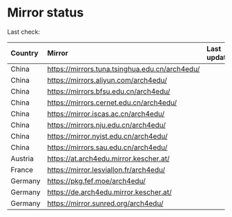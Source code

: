 <script src="./time.js"></script>
# Mirror status
Last check: <script type="text/javascript">localize(1731652480.401337);</script>

|Country|Mirror|Last update|
|:------|:-----|:----------|
|China|https://mirrors.tuna.tsinghua.edu.cn/arch4edu/|<script type="text/javascript">localize(1731609801);</script>|
|China|https://mirrors.aliyun.com/arch4edu/|<script type="text/javascript">localize(1731609801);</script>|
|China|https://mirrors.bfsu.edu.cn/arch4edu/|<script type="text/javascript">localize(1731609801);</script>|
|China|https://mirrors.cernet.edu.cn/arch4edu/|<script type="text/javascript">localize(1731609801);</script>|
|China|https://mirror.iscas.ac.cn/arch4edu/|<script type="text/javascript">localize(1731609801);</script>|
|China|https://mirrors.nju.edu.cn/arch4edu/|<script type="text/javascript">localize(1731566567);</script>|
|China|https://mirror.nyist.edu.cn/arch4edu/|<script type="text/javascript">localize(1731609801);</script>|
|China|https://mirrors.sau.edu.cn/arch4edu/|<script type="text/javascript">localize(1729319991);</script>|
|Austria|https://at.arch4edu.mirror.kescher.at/|<script type="text/javascript">localize(1731609801);</script>|
|France|https://mirror.lesviallon.fr/arch4edu/|<script type="text/javascript">localize(1731609801);</script>|
|Germany|https://pkg.fef.moe/arch4edu/|<script type="text/javascript">localize(1731609801);</script>|
|Germany|https://de.arch4edu.mirror.kescher.at/|<script type="text/javascript">localize(1731609801);</script>|
|Germany|https://mirror.sunred.org/arch4edu/|<script type="text/javascript">localize(1731609801);</script>|

<script src="./tablefilter/tablefilter.js"></script>
<script src="./table.js"></script>